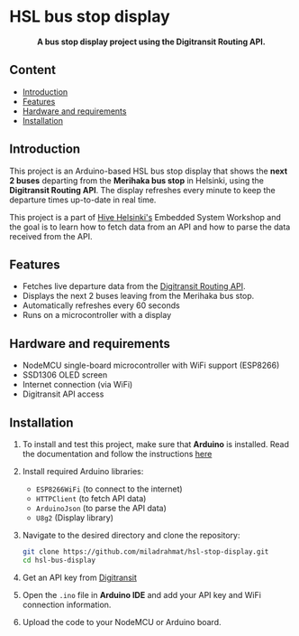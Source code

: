 # HSL bus stop display

<p align=center>
  <b>A bus stop display project using the Digitransit Routing API.</b>
</p>

## Content
- [Introduction](#introduction)
- [Features](#features)
- [Hardware and requirements](#hardware-and-requirements)
- [Installation](#installation)


## Introduction

This project is an Arduino-based HSL bus stop display that shows the **next 2 buses** departing from the **Merihaka bus stop** in Helsinki, using the **Digitransit Routing API**. The display refreshes every minute to keep the departure times up-to-date in real time.

This project is a part of [Hive Helsinki's](https://www.hive.fi/en/) Embedded System Workshop and the goal is to learn how to fetch data from an API and how to parse the data received from the API.

## Features
- Fetches live departure data from the [Digitransit Routing API](https://digitransit.fi/en/developers/apis/1-routing-api/).
- Displays the next 2 buses leaving from the Merihaka bus stop.
- Automatically refreshes every 60 seconds
- Runs on a microcontroller with a display

## Hardware and requirements
- NodeMCU single-board microcontroller with WiFi support (ESP8266)
- SSD1306 OLED screen
- Internet connection (via WiFi)
- Digitransit API access

## Installation

1. To install and test this project, make sure that **Arduino** is installed. Read the documentation and follow the instructions [here](https://docs.arduino.cc/software/ide-v1/tutorials/Environment/?_gl=1*1xunddk*_up*MQ..*_ga*MzUxNTM5NjU3LjE3NTYyODY2OTc.*_ga_NEXN8H46L5*czE3NTYyODY2OTYkbzEkZzEkdDE3NTYyODY3NDIkajE0JGwwJGg0NzIyMDYyNzM.)
2. Install required Arduino libraries:
    - `ESP8266WiFi` (to connect to the internet)
    - `HTTPClient` (to fetch API data)
    - `ArduinoJson` (to parse the API data)
    - `U8g2` (Display library)
  
3. Navigate to the desired directory and clone the repository:
   ```bash
   git clone https://github.com/miladrahmat/hsl-stop-display.git
   cd hsl-bus-display
   ```
4. Get an API key from [Digitransit](https://digitransit.fi/en/developers/api-registration/)
5. Open the `.ino` file in **Arduino IDE** and add your API key and WiFi connection information.
6. Upload the code to your NodeMCU or Arduino board.
